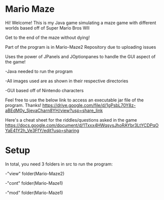# Mario Maze
Hi! Welcome! This is my Java game simulating a maze game with different worlds based off of Super Mario Bros WII

Get to the end of the maze without dying!

Part of the program is in Mario-Maze2 Repository due to uploading issues

Uses the power of JPanels and JOptionpanes to handle the GUI aspect of the game!

-Java needed to run the program

-All images used are as shown in their respective directories

-GUI based off of Nintendo characters

Feel free to use the below link to access an executable jar file of the program. Thanks!
https://drive.google.com/file/d/1gPsbL70Y8z-aBEdM0y_SjevaCharn8YH/view?usp=share_link

Here's a cheat sheet for the riddles/questions asked in the game
https://docs.google.com/document/d/1Txxx4HWqsysJhoRAYbr3LtYCDPqOYaE41Y2h_Ve3FfY/edit?usp=sharing

# Setup
In total, you need 3 folders in src to run the program: 

-"view" folder(Mario-Maze2)

-"cont" folder(Mario-Maze1)

-"mod" folder(Mario-Maze1)
